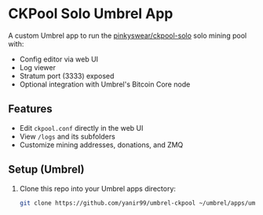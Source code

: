 # CKPool Solo Umbrel App

A custom Umbrel app to run the [pinkyswear/ckpool-solo](https://hub.docker.com/r/pinkyswear/ckpool-solo) solo mining pool with:

- Config editor via web UI
- Log viewer
- Stratum port (3333) exposed
- Optional integration with Umbrel's Bitcoin Core node

## Features

- Edit `ckpool.conf` directly in the web UI
- View `/logs` and its subfolders
- Customize mining addresses, donations, and ZMQ

## Setup (Umbrel)

1. Clone this repo into your Umbrel apps directory:
   ```bash
   git clone https://github.com/yanir99/umbrel-ckpool ~/umbrel/apps/umbrel-ckpool
